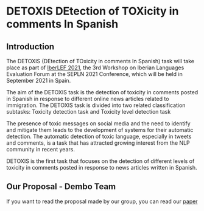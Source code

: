 # DETOXIS DEtection of TOXicity in comments In Spanish

## Introduction

The DETOXIS (DEtection of TOxicity in comments In Spanish) task will take place as part of <a href="https://sites.google.com/view/iberlef2021/organization" rel="nofollow">IberLEF 2021</a>, the 3rd Workshop on Iberian Languages Evaluation Forum at the SEPLN 2021 Conference, which will be held in September 2021 in Spain.

The aim of the DETOXIS task is the detection of toxicity in comments posted in Spanish in response to different online news articles related to immigration. The DETOXIS task is divided into two related classification subtasks: Toxicity detection task and Toxicity level detection task

The presence of toxic messages on social media and the need to identify and mitigate them leads to the development of systems for their automatic detection. The automatic detection of toxic language, especially in tweets and comments, is a task that has attracted growing interest from the NLP community in recent years.

DETOXIS is the first task that focuses on the detection of different levels of toxicity in comments posted in response to news articles written in Spanish.

## Our Proposal - Dembo Team

If you want to read the proposal made by our group, you can read our <a href="https://github.com/alvaro-mazcu-herreros/DETOXIS_2021/blob/main/report/Mari%CC%81nM_Mazcun%CC%83a%CC%81nA_Paper1%201.pdf" rel="nofollow">paper</a>
